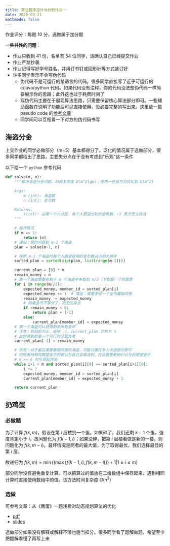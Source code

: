 ```yaml
---
title: 算法程序设计与分析作业一
date: 2020-09-21
mathmode: false
---
```


作业评分：每题 10 分，选做属于加分题

**一些共性的问题**：

- 作业只收到 41 份，名单有 54 位同学，请确认自己已经提交作业
- 作业严禁抄袭
- 作业记得写好学号姓名，并用订书钉或回形针等方式装订好
- 许多同学表示不会写伪代码
  - 伪代码不是可运行的某语言的代码。很多同学直接写了近乎可运行的 c/java/python 代码。如果代码没有注释，你的代码没法想伪代码一样简要展示你的思路；此外这也过于耗费时间了
  - 写伪代码主要在于展现算法思路，只需要保留核心算法部分即可。一些辅助函数在说明了功能后可以直接使用，没必要完整的写出来。这里放一篇 pseudo code 的[参考文章](https://www.geeksforgeeks.org/how-to-write-a-pseudo-code/)
  - 同学间可以互相看一下对方的伪代码书写

## 海盗分金

上交作业的同学必做部分（m=5）基本都得分了。泛化的情况属于选做部分，很多同学都给出了思路，主要失分点在于没有考虑到"乐观"这一条件

以下给一个 `python` 参考代码

```python
def solve(m, n):
    """解决海盗分金问题，时间复杂度 O(m^2lgm)；使用一些技巧可优化到 O(m^2)

    Args:
        m (int): 海盗数
        n (int): 金币数

    Returns:
        (list): 由第一个人分配，每个人期望分到的金币数，-1 表示无法存活
    """

    # 临界情况
    if m == 1:
        return [n]
    # 递归：规约问题到 m-1 个海盗
    plan = solve(m-1, n)

    # 按照 m-1 个海盗时每个人期望获得的金币数从小到大排序
    sorted_plan = sorted(zip(plan, list(range(m-1))))

    current_plan = [0] * m
    remain_money = n
    # 第一个海盗需要在剩下 m 个海盗中争取到 m/2（下取整）个同意票
    for i in range(m//2):
        expected_money, member_id = sorted_plan[i]
        expected_money += 1  # 嗜血：需要多给一个金币赢取同意
        remain_money -= expected_money
        # 如果金币不够分了，则无法存活
        if remain_money < 0:
            return plan + [-1]
        else:
            current_plan[member_id] = expected_money
    # 第一个海盗可以获得剩余所有金币
    # 注意：到目前为止，去除 -1，current_plan 之和为 n
    # 此时得到的是一个可行的分配方案
    current_plan[-1] = remain_money

    # 乐观：对于最后需要赢得同意的海盗，可能只需在多人中选部分即可
    # 但所有持相同期望金币的都认为自己会被选到，在此要更新他们认为的期望金币
    # n >= 6 时乐观起作用
    while i+1 < m and sorted_plan[i][0] == sorted_plan[i+1][0]:
        i += 1
        expected_money, member_id = sorted_plan[i]
        current_plan[member_id] = expected_money + 1

    return current_plan
```

## 扔鸡蛋

### 必做题

为了计算 $f(k,m)$，假设在第 $i$ 层楼扔一个蛋。如果碎了，我们还剩 $k-1$ 个蛋，强度肯定小于 $i$，故问题化为 $f(k-1, i)$；如果没碎，把第 $i$ 层楼看做是新的一楼，则问题化为 $f(k, m-i)$。最坏情况是两者的最大值，为了取得最优，我们选择最佳的第 $i$ 层。

故递归为 $f(k,m)=\min\{(\max\{f(k-1,i),f(k,m-i)\})+1|1\leq i\leq m\}$

部分同学没有避免重复计算。可以把算过的值放在二维数组中保存起来，遇到相同计算时直接使用数组中的值。该方法时间复杂度 $O(n^3)$

### 选做

可参考文章：从《鹰蛋》一题浅析对动态规划算法的优化

- [pdf](https://wenku.baidu.com/view/7c9de809581b6bd97f19ea72.html?sxts=1600782136301&word=%E5%8A%A8%E6%80%81%E8%A7%84%E5%88%92%E7%AE%97%E6%B3%95%E4%BE%8B%E9%A2%98)
- [slides](https://wenku.baidu.com/view/7d57940ef12d2af90242e6ac.html#)

选做部分如果没有解释或解释不清也适当扣分。很多同学看了题解做题，希望至少把题解看懂了再写上来
